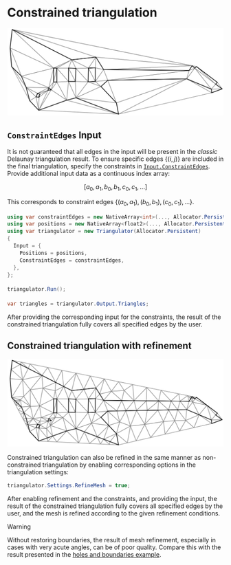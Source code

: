 # Constrained triangulation

![guitar-light-cdt](../../images/guitar-light-cdt.svg)

## `ConstraintEdges` Input

It is not guaranteed that all edges in the input will be present in the *classic* Delaunay triangulation result.
To ensure specific edges $\{(i, j)\}$ are included in the final triangulation, specify the constraints in [`Input.ConstraintEdges`][input-constraint-edges].
Provide additional input data as a continuous index array:

$$
[a_0, a_1, b_0, b_1, c_0, c_1, \dots]
$$

This corresponds to constraint edges $\{ (a_0, a_1), (b_0, b_1), (c_0, c_1), \dots\}$.

```csharp
using var constraintEdges = new NativeArray<int>(..., Allocator.Persistent);
using var positions = new NativeArray<float2>(..., Allocator.Persistent);
using var triangulator = new Triangulator(Allocator.Persistent)
{
  Input = { 
    Positions = positions,
    ConstraintEdges = constraintEdges,
  },
};

triangulator.Run();

var triangles = triangulator.Output.Triangles;
```

After providing the corresponding input for the constraints, the result of the constrained triangulation fully covers all specified edges by the user.

## Constrained triangulation with refinement

![guitar-light-cdtr](../../images/guitar-light-cdtr.svg)

Constrained triangulation can also be refined in the same manner as non-constrained triangulation by enabling corresponding options in the triangulation settings:

```csharp
triangulator.Settings.RefineMesh = true;
```

After enabling refinement and the constraints, and providing the input, the result of the constrained triangulation fully covers all specified edges by the user, and the mesh is refined according to the given refinement conditions.

> [!WARNING]  
> Without restoring boundaries, the result of mesh refinement, especially in cases with very acute angles,
> can be of poor quality. Compare this with the result presented in the [holes and boundaries example](xref:example-holes-and-boundaries).

[input-constraint-edges]: xref:andywiecko.BurstTriangulator.Triangulator.InputData.ConstraintEdges
